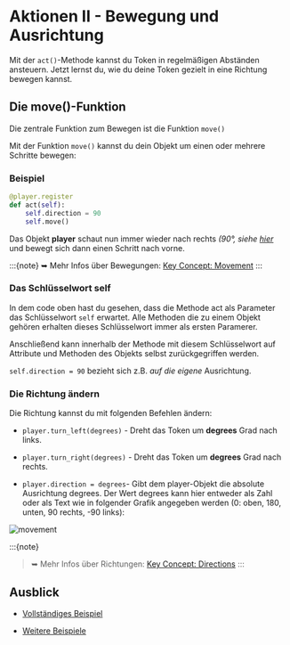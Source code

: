 Aktionen II - Bewegung und Ausrichtung 
======================================

Mit der `act()`-Methode kannst du Token in regelmäßigen Abständen ansteuern. Jetzt lernst du, wie du deine Token gezielt in eine Richtung bewegen kannst.


## Die move()-Funktion

Die zentrale Funktion zum Bewegen ist die Funktion `move()`

Mit der Funktion `move()` kannst du dein Objekt um einen oder mehrere Schritte bewegen:


### Beispiel

```python
@player.register
def act(self):
    self.direction = 90
    self.move()
```

Das Objekt **player** schaut nun immer wieder nach rechts *(90°, siehe [hier](../key_concepts/directions.md)* und bewegt sich dann einen Schritt nach vorne.


:::{note} 
➥ Mehr Infos über Bewegungen: [Key Concept: Movement](../key_concepts/movement.md)
:::  

### Das Schlüsselwort self

In dem code oben hast du gesehen, dass die Methode act als Parameter das Schlüsselwort `self` erwartet. Alle Methoden die zu einem Objekt gehören erhalten dieses Schlüsselwort immer als ersten Paramerer.

Anschließend kann innerhalb der Methode mit diesem Schlüsselwort auf Attribute und Methoden des Objekts selbst zurückgegriffen werden.

`self.direction = 90` bezieht sich z.B. *auf die eigene* Ausrichtung.

### Die Richtung ändern

Die Richtung kannst du mit folgenden Befehlen ändern:

  * `player.turn_left(degrees)` - Dreht das Token um **degrees** Grad nach links.
  
  * `player.turn_right(degrees)` - Dreht das Token um **degrees** Grad nach rechts.
  
  * `player.direction = degrees`- Gibt dem player-Objekt die absolute Ausrichtung degrees.
  Der Wert degrees kann hier entweder als Zahl oder als Text wie in folgender Grafik angegeben werden (0: oben, 180, unten, 90 rechts, -90 links):

  ![movement](/_images/movement.jpg)

:::{note} 
> ➥ Mehr Infos über Richtungen: [Key Concept:  Directions](../key_concepts/directions.md)
:::

## Ausblick

  * [Vollständiges Beispiel](https://codeberg.org/a_siebel/miniworldmaker/src/branch/main/examples/tutorial/04%20-%20movement%20and%20direction.py)

  * [Weitere Beispiele](https://codeberg.org/a_siebel/miniworldmaker/src/branch/main/examples/tests/2%20Movement)
